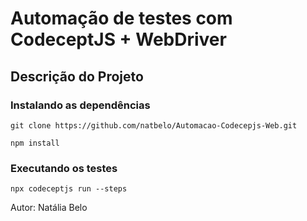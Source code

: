 # Automação de testes com CodeceptJS + WebDriver

## Descrição do Projeto

### Instalando as dependências

```
git clone https://github.com/natbelo/Automacao-Codecepjs-Web.git
```

```
npm install
```

### Executando os testes

```
npx codeceptjs run --steps
```

Autor: Natália Belo
